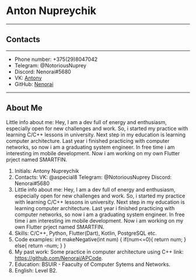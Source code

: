# Anton Nupreychik
---
## Contacts
---
+ Phone number: +375(29)8047042
+ Telegram: @NotoriousNuprey
+ Discord: Nenorai#5680
+ VK: [Antony](https://m.vk.com/aspecial8)
+ GitHub: [Nenorai](https://github.com/Nenorai)
---
## About Me
  Little info about me: Hey, I am a dev full of energy and enthusiasm, especially open for new challenges and work.
So, i started my practice with learning C/C++ lessons in university. Next step in my education is learning computer architecture.
Last year i finished practicing with computer networks, so now i am a graduating system engineer. In free time i am interesting im mobile development.
Now i am working on my own Flutter prject named SMARTFIN.


1. Initials: Antony Nupreychik
2. Contacts: VK: @aspecial8
             Telegram: @NotoriousNuprey
             Discord: Nenorai#5680
3. Little info about me: Hey, I am a dev full of energy and enthusiasm, especially open for new challenges and work.
   So, i started my practice with learning C/C++ lessons in university. Next step in my education is learning computer architecture.
   Last year i finished practicing with computer networks, so now i am a graduating system engineer. In free time i am interesting im mobile development.
   Now i am working on my own Flutter prject named SMARTFIN.
4. Skills: C/C++, Python, Flutter(Dart), Kotlin, PostgreSQL etc.
5. Code examples:
      int makeNegative(int num)
   {
     if(num<=0){
       return num;
     }
     else{
       return -num;
     }
   }
6. My past work: Some practice in computer architecture using C++ link: https://github.com/Nenorai/APCode.
7. Education: BSUIR - Faaculty of Computer Sytems and Networks.
8. English: Level B2.
